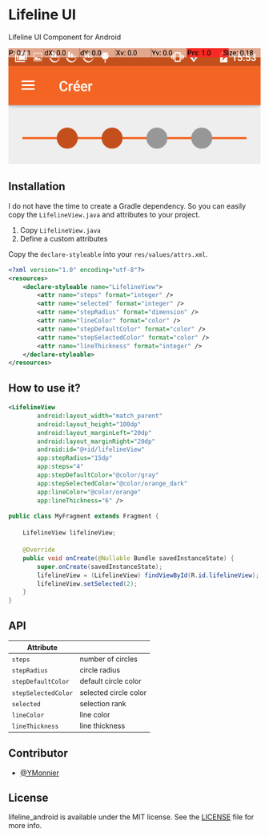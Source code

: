 # Lifeline UI

Lifeline UI Component for Android

![Alt text](./Resources/Screenshot_1.png?raw=true "Title")

## Installation

I do not have the time to create a Gradle dependency. So you can easily copy the `LifelineView.java` and attributes to your project.

1. Copy `LifelineView.java`
2. Define a custom attributes

Copy the `declare-styleable` into your `res/values/attrs.xml`.

```xml
<?xml version="1.0" encoding="utf-8"?>
<resources>
    <declare-styleable name="LifelineView">
        <attr name="steps" format="integer" />
        <attr name="selected" format="integer" />
        <attr name="stepRadius" format="dimension" />
        <attr name="lineColor" format="color" />
        <attr name="stepDefaultColor" format="color" />
        <attr name="stepSelectedColor" format="color" />
        <attr name="lineThickness" format="integer" />
    </declare-styleable>
</resources>
```

## How to use it?

```xml
<LifelineView
        android:layout_width="match_parent"
        android:layout_height="100dp"
        android:layout_marginLeft="20dp"
        android:layout_marginRight="20dp"
        android:id="@+id/lifelineView"
        app:stepRadius="15dp"
        app:steps="4"
        app:stepDefaultColor="@color/gray"
        app:stepSelectedColor="@color/orange_dark"
        app:lineColor="@color/orange"
        app:lineThickness="6" />
```

```java
public class MyFragment extends Fragment {

    LifelineView lifelineView;

    @Override
    public void onCreate(@Nullable Bundle savedInstanceState) {
        super.onCreate(savedInstanceState);
        lifelineView = (LifelineView) findViewById(R.id.lifelineView);
        lifelineView.setSelected(2);
    }
}
```

API
---

| Attribute         |                       |
|-------------------|-----------------------|
| `steps`            | number of circles     |
| `stepRadius`        | circle radius         |
| `stepDefaultColor`  | default circle color  |
| `stepSelectedColor` | selected circle color |
| `selected`          | selection rank        |
| `lineColor`         | line color            |
| `lineThickness`     | line thickness        |


Contributor
------------

* [@YMonnier](https://github.com/YMonnier)


License
-------
lifeline_android is available under the MIT license. See the [LICENSE](https://github.com/YMonnier/lifeline_android/blob/master/LICENSE) file for more info.
